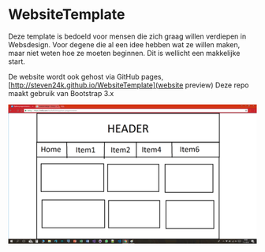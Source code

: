 # WebsiteTemplate
Deze template is bedoeld voor mensen die zich graag willen verdiepen in Websdesign. 
Voor degene die al een idee hebben wat ze willen maken, maar niet weten hoe ze moeten beginnen. Dit is wellicht een makkelijke start.

De website wordt ook gehost via GitHub pages, [http://steven24k.github.io/WebsiteTemplate](website preview)
Deze repo maakt gebruik van Bootstrap 3.x

<p align="center">
  <img src="design.png"/>
</p>
